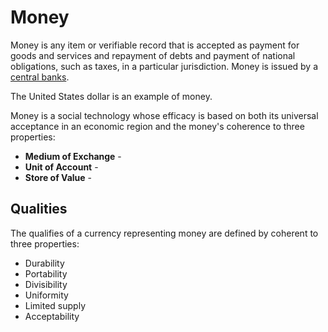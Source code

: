 # Money
Money is any item or verifiable record that is accepted as payment for goods and services and repayment of debts and payment of national obligations, such as taxes, in a particular jurisdiction. Money is issued by a [central banks](central-banks.md). 

The United States dollar is an example of money.

Money is a social technology whose efficacy is based on both its universal acceptance in an economic region and the money's coherence to three properties:

* **Medium of Exchange** - 
* **Unit of Account** -
* **Store of Value** -

## Qualities

The qualifies of a currency representing money are defined by coherent to three properties:

* Durability
* Portability
* Divisibility
* Uniformity
* Limited supply
* Acceptability